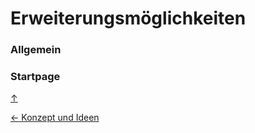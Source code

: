 <a id="top"></a>

# Erweiterungsmöglichkeiten
<div id="erweiterungsmöglichkeiten"></div>


### Allgemein
<div id="allgemein"></div>

### Startpage

[↑](#top)


<div style="display: flex; justify-content: space-between;">
  <div>
    <a href="funktionen.html">← Konzept und Ideen</a>
  </div>
</div>
